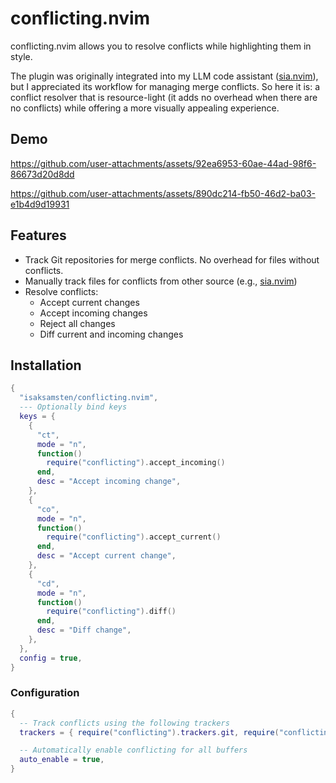 # conflicting.nvim

conflicting.nvim allows you to resolve conflicts while highlighting them in style.

The plugin was originally integrated into my LLM code assistant
([sia.nvim](https://github.com/isaksamsten/sia.nvim)), but I appreciated its
workflow for managing merge conflicts. So here it is: a conflict resolver that
is resource-light (it adds no overhead when there are no conflicts) while
offering a more visually appealing experience.

## Demo

https://github.com/user-attachments/assets/92ea6953-60ae-44ad-98f6-86673d20d8dd

https://github.com/user-attachments/assets/890dc214-fb50-46d2-ba03-e1b4d9d19931

## Features

- Track Git repositories for merge conflicts. No overhead for files without
  conflicts.
- Manually track files for conflicts from other source (e.g.,
  [sia.nvim](https://github.com/isaksamsten/sia.nvim))
- Resolve conflicts:
  - Accept current changes
  - Accept incoming changes
  - Reject all changes
  - Diff current and incoming changes

## Installation

```lua
{
  "isaksamsten/conflicting.nvim",
  --- Optionally bind keys
  keys = {
    {
      "ct",
      mode = "n",
      function()
        require("conflicting").accept_incoming()
      end,
      desc = "Accept incoming change",
    },
    {
      "co",
      mode = "n",
      function()
        require("conflicting").accept_current()
      end,
      desc = "Accept current change",
    },
    {
      "cd",
      mode = "n",
      function()
        require("conflicting").diff()
      end,
      desc = "Diff change",
    },
  },
  config = true,
}
```

### Configuration

```lua
{
  -- Track conflicts using the following trackers
  trackers = { require("conflicting").trackers.git, require("conflicting").trackers.manual },

  -- Automatically enable conflicting for all buffers
  auto_enable = true,
}
```
